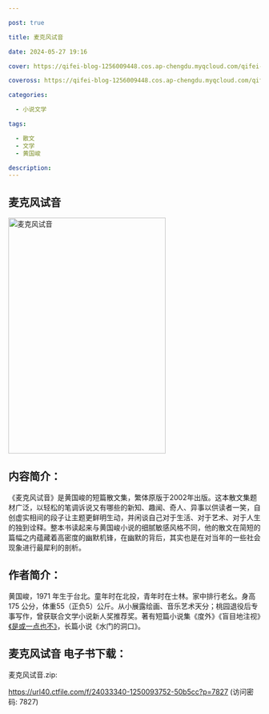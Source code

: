 ```yaml
---

post: true

title: 麦克风试音

date: 2024-05-27 19:16

cover: https://qifei-blog-1256009448.cos.ap-chengdu.myqcloud.com/qifei-blog/6634ab070ea9cb1403895ab1.jpg

coveross: https://qifei-blog-1256009448.cos.ap-chengdu.myqcloud.com/qifei-blog/6634ab070ea9cb1403895ab1.jpg

categories:

  - 小说文学

tags:

  - 散文
  - 文学
  - 黄国峻

description:
---
```


## 麦克风试音
<img alt="麦克风试音 " class="aligncenter loading" data-was-processed="true" decoding="async" fetchpriority="high" height="471" src="https://qifei-blog-1256009448.cos.ap-chengdu.myqcloud.com/qifei-blog/6634ab070ea9cb1403895ab1.jpg" style="cursor: zoom-in;" width="314"/>

## 内容简介：

《麦克风试音》是黄国峻的短篇散文集，繁体原版于2002年出版。这本散文集题材广泛，以轻松的笔调诉说又有哪些的新知、趣闻、奇人、异事以供读者一笑，自创虚实相间的段子让主题更鲜明生动，并闲谈自己对于生活、对于艺术、对于人生的独到诠释。整本书读起来与黄国峻小说的细腻敏感风格不同，他的散文在简短的篇幅之内蕴藏着高密度的幽默机锋，在幽默的背后，其实也是在对当年的一些社会现象进行最犀利的剖析。

## 作者简介：

黄国峻，1971 年生于台北。童年时在北投，青年时在士林。家中排行老幺。身高175 公分，体重55（正负5）公斤。从小展露绘画、音乐艺术天分；桃园退役后专事写作，曾获联合文学小说新人奖推荐奖。著有短篇小说集《度外》《盲目地注视》<a href="https://www.huibooks.com/23393.html">《是或一点也不》</a>，长篇小说《水门的洞口》。

## 麦克风试音 电子书下载：
麦克风试音.zip: 

https://url40.ctfile.com/f/24033340-1250093752-50b5cc?p=7827 (访问密码: 7827)

